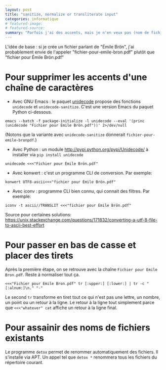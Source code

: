 ```yaml
---
layout: post
title: "sanitize, normalize or transliterate input"
categories: informatique
# featured-image: 
# featured-source: 
summary: "Parfois j'ai des accents, mais je n'en veux pas (nom de fichiers, etc.)"
---
```

L'idée de base : si je crée un fichier parlant de "Émile Brön", j'ai probablement envie de l'appeler "fichier-pour-emile-bron.pdf" plutôt que "fichier pour Émile Brön.pdf"

# Pour supprimer les accents d'une chaîne de caractères

* Avec GNU Emacs : le paquet [unidecode](https://github.com/sindikat/unidecode/) propose des fonctions `unidecode` et `unidecode-sanitize`. C'est une version Emacs du paquet Python ci-dessous.

```
emacs --batch -f package-initialize -l unidecode --eval '(princ (unidecode "Fichier pour Émile Brön.pdf"))' 2>/dev/null
```

(Notons que la variante avec `unidecode-sanitize` donnerait `fichier-pour-emile-bronpdf`.)

* Avec Python : un module <http://pypi.python.org/pypi/Unidecode/> à installer via `pip install unidecode`

```
unidecode <<<"Fichier pour Émile Brön.pdf"
```

* Avec konwert : c'est un programme CLI de conversion. Par exemple:

```
konwert UTF8-ascii<<<"fichier pour Émile Brön.pdf"
```

* Avec iconv : programme CLI bien connu, qui connait des filtres. Par exemple:

```
iconv -t ascii//TRANSLIT <<<"fichier pour Émile Brön.pdf"
```

Source pour certaines solutions: <https://unix.stackexchange.com/questions/171832/converting-a-utf-8-file-to-ascii-best-effort>

# Pour passer en bas de casse et placer des tirets

Après la première étape, on se retrouve avec la chaîne `Fichier pour Emile Bron.pdf`. Reste à normaliser tout ça.


```
<<<"Fichier pour Emile Bron.pdf" tr [:upper:] [:lower:] | tr -c "[:alnum:]\n." "-"
```

Le second `tr` transforme en tiret tout ce qui n'est pas une lettre, un nombre, un point ou un retour à la ligne. Le retour à la ligne tout simplement parce que `<<<"whatever" cat` affiche un retour à la ligne final.


# Pour assainir des noms de fichiers existants

Le programme `detox` permet de renommer automatiquement des fichiers. Il s'installe
via APT. Un appel tel que `detox *` renommera tous les fichiers du répertoire courant.
